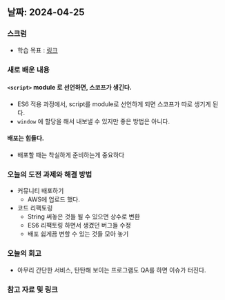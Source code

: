 ## 날짜: 2024-04-25

### 스크럼
- 학습 목표 : [링크](https://www.notion.so/goorm/24-04-26-9c565a035b1d47e4a8d6f5485674a3e3?pvs=4)

### 새로 배운 내용
#### `<script>` module 로 선언하면, 스코프가 생긴다.
- ES6 적용 과정에서, script를 module로 선언하게 되면 스코프가 따로 생기게 된다.
- `window` 에 할당을 해서 내보낼 수 있지만 좋은 방법은 아니다.

#### 배포는 힘들다.
- 배포할 때는 착실하게 준비하는게 중요하다

### 오늘의 도전 과제와 해결 방법
- 커뮤니티 배포하기
    - AWS에 업로드 했다.
- 코드 리팩토링
    - String 써놓은 것들 될 수 있으면 상수로 변환
    - ES6 리팩토링 하면서 생겼던 버그들 수정
    - 배포 쉽게끔 변할 수 있는 것들 모아 놓기

### 오늘의 회고
- 아무리 간단한 서비스, 탄탄해 보이는 프로그램도 QA를 하면 이슈가 터진다.

### 참고 자료 및 링크
